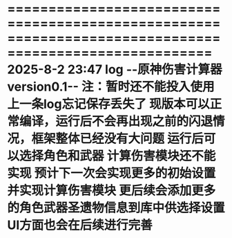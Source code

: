 =======================================================================================================
2025-8-2 23:47 log
--原神伤害计算器version0.1-- 
注：暂时还不能投入使用
上一条log忘记保存丢失了
现版本可以正常编译，运行后不会再出现之前的闪退情况，框架整体已经没有大问题
运行后可以选择角色和武器 计算伤害模块还不能实现
预计下一次会实现更多的初始设置并实现计算伤害模块
更后续会添加更多的角色武器圣遗物信息到库中供选择设置
UI方面也会在后续进行完善
=======================================================================================================
